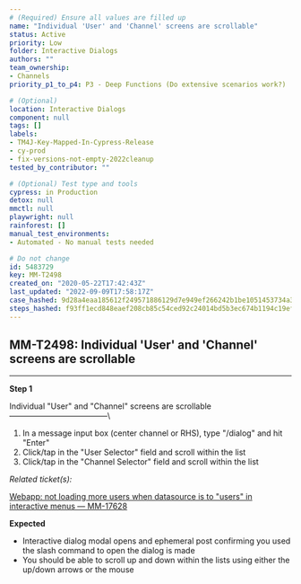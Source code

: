 ```yaml
---
# (Required) Ensure all values are filled up
name: "Individual 'User' and 'Channel' screens are scrollable"
status: Active
priority: Low
folder: Interactive Dialogs
authors: ""
team_ownership: 
- Channels
priority_p1_to_p4: P3 - Deep Functions (Do extensive scenarios work?)

# (Optional)
location: Interactive Dialogs
component: null
tags: []
labels: 
- TM4J-Key-Mapped-In-Cypress-Release
- cy-prod
- fix-versions-not-empty-2022cleanup
tested_by_contributor: ""

# (Optional) Test type and tools
cypress: in Production
detox: null
mmctl: null
playwright: null
rainforest: []
manual_test_environments:
- Automated - No manual tests needed

# Do not change
id: 5483729
key: MM-T2498
created_on: "2020-05-22T17:42:43Z"
last_updated: "2022-09-09T17:58:17Z"
case_hashed: 9d28a4eaa185612f249571886129d7e949ef266242b1be1051453734a396a6e8e824c3c6ac10986dd0a892610a457ce4
steps_hashed: f93ff1ecd848eaef208cb85c54ced92c24014bd5b3ec674b1194c19efba26372ef803378a8364d53a9dced1e914473b3
---
```


<!-- (Auto-generated) Based on frontmatter's "key" and "name" -->

## MM-T2498: Individual 'User' and 'Channel' screens are scrollable

---

**Step 1**

Individual "User" and "Channel" screens are scrollable\
–––––––––––––––––––––––––\\

1. In a message input box (center channel or RHS), type "/dialog" and hit "Enter"
2. Click/tap in the "User Selector" field and scroll within the list
3. Click/tap in the "Channel Selector" field and scroll within the list

_Related ticket(s):_

[Webapp: not loading more users when datasource is to "users" in interactive menus — MM-17628](https://mattermost.atlassian.net/browse/MM-17628)

**Expected**

- Interactive dialog modal opens and ephemeral post confirming you used the slash command to open the dialog is made
- You should be able to scroll up and down within the lists using either the up/down arrows or the mouse
